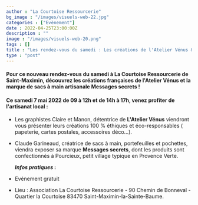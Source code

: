 ```yaml
---
author : "La Courtoise Ressourcerie"
bg_image : "/images/visuels-web-22.jpg"
categories : ["Evènement"]
date : 2022-04-25T23:00:00Z
description : ""
image : "/images/visuels-web-20.png"
tags : []
title : "Les rendez-vous du samedi : Les créations de l'Atelier Vénus & la marque de sacs Messages secrets !"
type : "post"
---
```

#### Pour ce nouveau rendez-vous du samedi à La Courtoise Ressourcerie de Saint-Maximin, découvrez les créations françaises de l'Atelier Vénus et la marque de sacs à main artisanale Messages secrets !

#### **Ce samedi 7 mai 2022 de 09 à 12h et de 14h à 17h, venez profiter de l'artisanat local :**

* Les graphistes Claire et Manon, détentrice de **L'Atelier Vénus** viendront vous présenter leurs créations 100 % éthiques et éco-responsables ( papeterie, cartes postales, accessoires déco...).
* Claude Garineaud, créatrice de sacs à main, portefeuilles et pochettes, viendra exposer sa marque **Messages secrets**, dont les produits sont confectionnés à Pourcieux, petit village typique en Provence Verte.

  **_Infos pratiques_ :**
* Evénement gratuit
* Lieu : Association La Courtoise Ressourcerie - 90 Chemin de Bonneval - Quartier la Courtoise 83470 Saint-Maximin-la-Sainte-Baume.